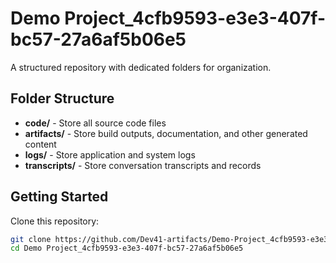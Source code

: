 # Demo Project_4cfb9593-e3e3-407f-bc57-27a6af5b06e5
A structured repository with dedicated folders for organization.

## Folder Structure

- **code/** - Store all source code files
- **artifacts/** - Store build outputs, documentation, and other generated content
- **logs/** - Store application and system logs
- **transcripts/** - Store conversation transcripts and records

## Getting Started

Clone this repository:
```bash
git clone https://github.com/Dev41-artifacts/Demo-Project_4cfb9593-e3e3-407f-bc57-27a6af5b06e5
cd Demo Project_4cfb9593-e3e3-407f-bc57-27a6af5b06e5
```
